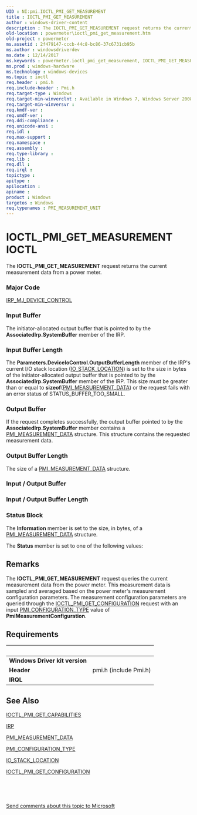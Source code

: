 ```yaml
---
UID : NI:pmi.IOCTL_PMI_GET_MEASUREMENT
title : IOCTL_PMI_GET_MEASUREMENT
author : windows-driver-content
description : The IOCTL_PMI_GET_MEASUREMENT request returns the current measurement data from a power meter.
old-location : powermeter\ioctl_pmi_get_measurement.htm
old-project : powermeter
ms.assetid : 2f479147-cccb-44c8-bc86-37c6731cb95b
ms.author : windowsdriverdev
ms.date : 12/14/2017
ms.keywords : powermeter.ioctl_pmi_get_measurement, IOCTL_PMI_GET_MEASUREMENT control code [Power Metering and Budgeting Devices], IOCTL_PMI_GET_MEASUREMENT, pmi/IOCTL_PMI_GET_MEASUREMENT, PowerMeterRef_2317a4b3-7909-4c52-a012-39c892a39154.xml
ms.prod : windows-hardware
ms.technology : windows-devices
ms.topic : ioctl
req.header : pmi.h
req.include-header : Pmi.h
req.target-type : Windows
req.target-min-winverclnt : Available in Windows 7, Windows Server 2008 R2, and later versions of the Windows operating systems.
req.target-min-winversvr : 
req.kmdf-ver : 
req.umdf-ver : 
req.ddi-compliance : 
req.unicode-ansi : 
req.idl : 
req.max-support : 
req.namespace : 
req.assembly : 
req.type-library : 
req.lib : 
req.dll : 
req.irql : 
topictype : 
apitype : 
apilocation : 
apiname : 
product : Windows
targetos : Windows
req.typenames : PMI_MEASUREMENT_UNIT
---
```


# IOCTL_PMI_GET_MEASUREMENT IOCTL
The <b>IOCTL_PMI_GET_MEASUREMENT</b> request returns the current measurement data from a power meter.

### Major Code
[IRP_MJ_DEVICE_CONTROL](xref:"https://docs.microsoft.com/en-us/windows-hardware/drivers/kernel/irp-mj-device-control")

### Input Buffer
The initiator-allocated output buffer that is pointed to by the <b>AssociatedIrp.SystemBuffer</b> member of the IRP.

### Input Buffer Length
The <b>Parameters.DeviceIoControl.OutputBufferLength</b> member of the IRP's current I/O stack location (<a href="..\wdm\ns-wdm-_io_stack_location.md">IO_STACK_LOCATION</a>) is set to the size in bytes of the initiator-allocated output buffer that is pointed to by the <b>AssociatedIrp.SystemBuffer</b> member of the IRP. This size must be greater than or equal to <b>sizeof</b>(<a href="..\pmi\ns-pmi-_pmi_measurement_data.md">PMI_MEASUREMENT_DATA</a>) or the request fails with an error status of STATUS_BUFFER_TOO_SMALL.

### Output Buffer
If the request completes successfully, the output buffer pointed to by the <b>AssociatedIrp.SystemBuffer</b> member contains a <a href="..\pmi\ns-pmi-_pmi_measurement_data.md">PMI_MEASUREMENT_DATA</a> structure. This structure contains the requested measurement data.

### Output Buffer Length
The size of a <a href="..\pmi\ns-pmi-_pmi_measurement_data.md">PMI_MEASUREMENT_DATA</a> structure.

### Input / Output Buffer
<text></text>

### Input / Output Buffer Length
<text></text>

### Status Block
The <b>Information</b> member is set to the size, in bytes, of a <a href="..\pmi\ns-pmi-_pmi_measurement_data.md">PMI_MEASUREMENT_DATA</a> structure.

The <b>Status</b> member is set to one of the following values:

## Remarks
The <b>IOCTL_PMI_GET_MEASUREMENT</b> request queries the current measurement data from the power meter. This measurement data is sampled and averaged based on the power meter's measurement configuration parameters. The measurement configuration parameters are queried through the <a href="..\pmi\ni-pmi-ioctl_pmi_get_configuration.md">IOCTL_PMI_GET_CONFIGURATION</a> request with an input <a href="..\pmi\ne-pmi-pmi_configuration_type.md">PMI_CONFIGURATION_TYPE</a> value of <b>PmiMeasurementConfiguration</b>.

## Requirements
| &nbsp; | &nbsp; |
| ---- |:---- |
| **Windows Driver kit version** |  |
| **Header** | pmi.h (include Pmi.h) |
| **IRQL** |  |

## See Also

<a href="..\pmi\ni-pmi-ioctl_pmi_get_capabilities.md">IOCTL_PMI_GET_CAPABILITIES</a>

<a href="..\wdm\ns-wdm-_irp.md">IRP</a>

<a href="..\pmi\ns-pmi-_pmi_measurement_data.md">PMI_MEASUREMENT_DATA</a>

<a href="..\pmi\ne-pmi-pmi_configuration_type.md">PMI_CONFIGURATION_TYPE</a>

<a href="..\wdm\ns-wdm-_io_stack_location.md">IO_STACK_LOCATION</a>

<a href="..\pmi\ni-pmi-ioctl_pmi_get_configuration.md">IOCTL_PMI_GET_CONFIGURATION</a>

 

 

<a href="mailto:wsddocfb@microsoft.com?subject=Documentation%20feedback [powermeter\powermeter]:%20IOCTL_PMI_GET_MEASUREMENT control code%20 RELEASE:%20(12/14/2017)&amp;body=%0A%0APRIVACY STATEMENT%0A%0AWe use your feedback to improve the documentation. We don't use your email address for any other purpose, and we'll remove your email address from our system after the issue that you're reporting is fixed. While we're working to fix this issue, we might send you an email message to ask for more info. Later, we might also send you an email message to let you know that we've addressed your feedback.%0A%0AFor more info about Microsoft's privacy policy, see http://privacy.microsoft.com/en-us/default.aspx." title="Send comments about this topic to Microsoft">Send comments about this topic to Microsoft</a>
